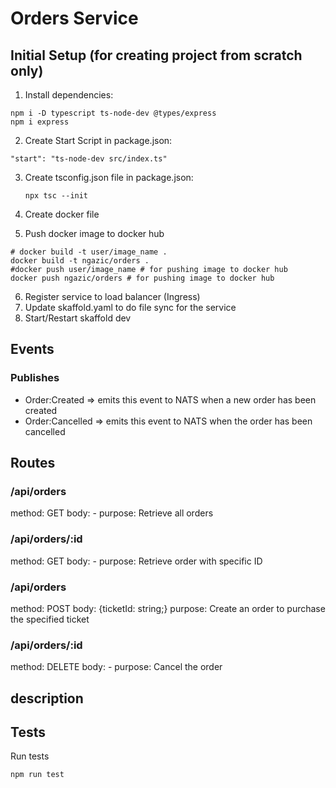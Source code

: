 # Orders Service

## Initial Setup (for creating project from scratch only)

1. Install dependencies:

```
npm i -D typescript ts-node-dev @types/express
npm i express
```

2. Create Start Script in package.json:

```
"start": "ts-node-dev src/index.ts"
```

3. Create tsconfig.json file in package.json:
   
   ```
   npx tsc --init
   ```
4. Create docker file
5. Push docker image to docker hub 

```
# docker build -t user/image_name .
docker build -t ngazic/orders .
#docker push user/image_name # for pushing image to docker hub
docker push ngazic/orders # for pushing image to docker hub
```
6. Register service to load balancer (Ingress)
7. Update skaffold.yaml to do file sync for the service 
8. Start/Restart skaffold dev

## Events

### Publishes

- Order:Created => emits this event to NATS when a new order has been created
- Order:Cancelled => emits this event to NATS when the order has been cancelled

## Routes

### /api/orders

method: GET
body: -
purpose: Retrieve all orders

### /api/orders/:id

method: GET
body: -
purpose: Retrieve order with specific ID


### /api/orders

method: POST
body: {ticketId: string;}
purpose: Create an order to purchase the specified ticket

### /api/orders/:id

method: DELETE
body: -
purpose: Cancel the order


## description


## Tests

Run tests

```
npm run test
```